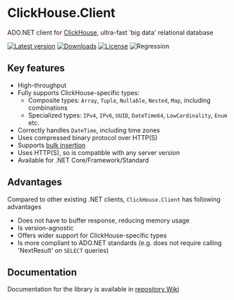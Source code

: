 # ClickHouse.Client

ADO.NET client for [ClickHouse](https://github.com/ClickHouse/ClickHouse), ultra-fast 'big data' relational database

[![Latest version](https://img.shields.io/nuget/v/ClickHouse.Client)](https://www.nuget.org/packages/ClickHouse.Client/)
[![Downloads](https://img.shields.io/nuget/dt/ClickHouse.Client)](https://www.nuget.org/packages/ClickHouse.Client/)
[![License](https://img.shields.io/github/license/DarkWanderer/ClickHouse.Client)](https://github.com/DarkWanderer/ClickHouse.Client/blob/master/LICENSE)
![Regression](https://github.com/DarkWanderer/ClickHouse.Client/workflows/Regression/badge.svg)

## Key features

* High-throughput
* Fully supports ClickHouse-specific types:
  * Composite types: `Array`, `Tuple`, `Nullable`, `Nested`, `Map`, including combinations
  * Specialized types: `IPv4`, `IPv6`, `UUID`, `DateTime64`, `LowCardinality`, `Enum` etc.
* Correctly handles `DateTime`, including time zones
* Uses compressed binary protocol over HTTP(S)
* Supports [bulk insertion](https://github.com/DarkWanderer/ClickHouse.Client/wiki/Bulk-insertion)
* Uses HTTP(S), so is compatible with any server version
* Available for .NET Core/Framework/Standard

## Advantages

Compared to other existing .NET clients, `ClickHouse.Client` has following advantages 
* Does not have to buffer response, reducing memory usage
* Is version-agnostic
* Offers wider support for ClickHouse-specific types
* Is more compliant to ADO.NET standards (e.g. does not require calling 'NextResult' on `SELECT` queries)

## Documentation

Documentation for the library is available in [repository Wiki](https://github.com/DarkWanderer/ClickHouse.Client/wiki)
